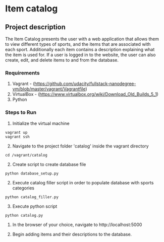 # Item catalog
## Project description

The Item Catalog presents the user with a web application that allows them to view different types of sports, and the items that are associated with each sport. Additionally each item contains a description explaining what the item is used for. If a user is logged in to the website, the user can also create, edit, and delete items to and from the database.

### Requirements
1. Vagrant -  (https://github.com/udacity/fullstack-nanodegree-vm/blob/master/vagrant/Vagrantfile)
2. VirtualBox - (https://www.virtualbox.org/wiki/Download_Old_Builds_5_1)
3. Python

### Steps to Run
1. Initialize the virtual machine
```
vagrant up
vagrant ssh
```
2. Navigate to the project folder 'catalog' inside the vagrant directory
```
cd /vagrant/catalog
```
2. Create script to create database file
```
python database_setup.py
```
2. Execute catalog filler script in order to populate database with sports categories
```
python catalog_filler.py
```
3. Execute python script
```
python catalog.py
```
1. In the browser of your choice, navigate to http://localhost:5000

2. Begin adding items and their descriptions to the database.
